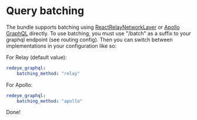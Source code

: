# Query batching

The bundle supports batching using [ReactRelayNetworkLayer](https://github.com/nodkz/react-relay-network-layer) or [Apollo GraphQL](http://dev.apollodata.com/core/network.html#query-batching) directly.
To use batching, you must use "/batch" as a suffix to your graphql endpoint (see routing config). 
Then you can switch between implementations in your configuration like so:

For Relay (default value):
```yaml
redeye_graphql:
    batching_method: "relay"
```

For Apollo:
```yaml
redeye_graphql:
    batching_method: "apollo"
```

Done!
